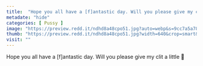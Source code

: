 ```yaml
---
title:  "Hope you all have a [f]antastic day. Will you please give my clit a little 👅"
metadate: "hide"
categories: [ Pussy ]
image: "https://preview.redd.it/ndhd8a48cpo51.jpg?auto=webp&s=9cc7a5a78886df7c7bb9876d2dadabd7dbad1873"
thumb: "https://preview.redd.it/ndhd8a48cpo51.jpg?width=640&crop=smart&auto=webp&s=87d1e65085795e44b8cac1c578238e70d655ba93"
visit: ""
---
```

Hope you all have a [f]antastic day. Will you please give my clit a little 👅
